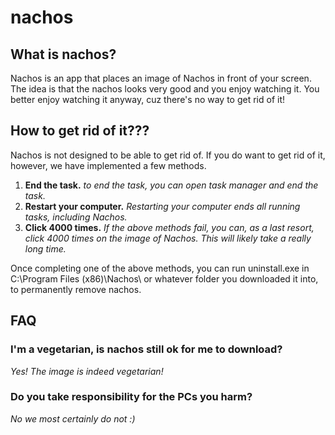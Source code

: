 # nachos
## What is nachos?
Nachos is an app that places an image of Nachos in front of your screen.
The idea is that the nachos looks very good and you enjoy watching it.
You better enjoy watching it anyway, cuz there's no way to get rid of it!

## How to get rid of it???
Nachos is not designed to be able to get rid of. If you do want to get rid of it, however, we have implemented a few methods.
1. **End the task.**
   *to end the task, you can open task manager and end the task.*
2. **Restart your computer.**
   *Restarting your computer ends all running tasks, including Nachos.*
3. **Click 4000 times.**
   *If the above methods fail, you can, as a last resort, click 4000 times on the image of Nachos. This will likely take a really long time.*

Once completing one of the above methods, you can run uninstall.exe in C:\Program Files (x86)\Nachos\ or whatever folder you downloaded it into, to permanently remove nachos.

## FAQ
### I'm a vegetarian, is nachos still ok for me to download?
*Yes! The image is indeed vegetarian!*
### Do you take responsibility for the PCs you harm?
*No we most certainly do not :)*
